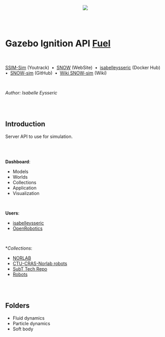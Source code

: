 <p align="center">
  <img src="https://norlab.ulaval.ca/images/norlab_acronym_stamp_light.svg" />
</p>

<br/>
<br/>

# Gazebo Ignition API [Fuel](https://app.ignitionrobotics.org/dashboard)

<br/>

[SSIM-Sim](https://norlab.youtrack.cloud/issues?q=project:%20%7B%F0%9D%94%96%20SNOW-sim%7D) (Youtrack)&nbsp; • &nbsp;[SNOW](https://norlab.ulaval.ca/research/snow/) (WebSite)&nbsp; • &nbsp;[isabelleysseric](https://hub.docker.com/u/isabelleysseric) (Docker Hub)&nbsp; • &nbsp;[SNOW-sim](https://github.com/norlab-ulaval/SNOW-sim_internship_H22) (GitHub)&nbsp; • &nbsp;[Wiki SNOW-sim](https://github.com/isabelleysseric/SNOW-sim_internship_H22/wiki) (Wiki) 

<br/>

*Author: Isabelle Eysseric*

<br/>
<br/>

## Introduction

Server API to use for simulation.

<br/>
<br/>

**Dashboard**:  
* Models
* Worlds
* Collections
* Application
* Visualization

<br/>

**Users**:  
* [isabelleysseric](https://app.ignitionrobotics.org/isabelleeysseric) 
* [OpenRobotics](https://app.ignitionrobotics.org/OpenRobotics)

<br/>

**Collections*:  
* [NORLAB](https://app.ignitionrobotics.org/isabelleeysseric/collections/NORLAB)  
* [CTU-CRAS-Norlab robots](https://app.ignitionrobotics.org/CTU-CRAS-NORLAB/collections/CTU-CRAS-Norlab%20robots)  
* [SubT Tech Repo](https://app.ignitionrobotics.org/OpenRobotics/collections/SubT%20Tech%20Repo)  
* [Robots](https://app.ignitionrobotics.org/chapulina/collections/Robots)  

<br/>
<br/>

## Folders

* Fluid dynamics
* Particle dynamics
* Soft body

<br/>

